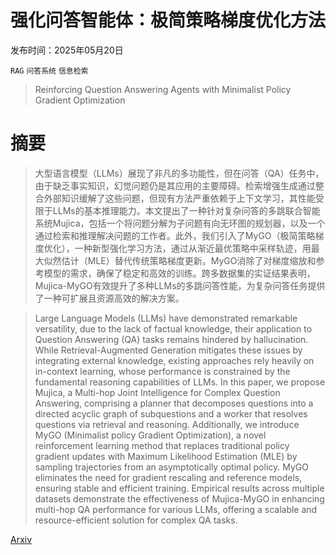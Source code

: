 # 强化问答智能体：极简策略梯度优化方法

发布时间：2025年05月20日

`RAG` `问答系统` `信息检索`

> Reinforcing Question Answering Agents with Minimalist Policy Gradient Optimization

# 摘要

> 大型语言模型（LLMs）展现了非凡的多功能性，但在问答（QA）任务中，由于缺乏事实知识，幻觉问题仍是其应用的主要障碍。检索增强生成通过整合外部知识缓解了这些问题，但现有方法严重依赖于上下文学习，其性能受限于LLMs的基本推理能力。本文提出了一种针对复杂问答的多跳联合智能系统Mujica，包括一个将问题分解为子问题有向无环图的规划器，以及一个通过检索和推理解决问题的工作者。此外，我们引入了MyGO（极简策略梯度优化），一种新型强化学习方法，通过从渐近最优策略中采样轨迹，用最大似然估计（MLE）替代传统策略梯度更新。MyGO消除了对梯度缩放和参考模型的需求，确保了稳定和高效的训练。跨多数据集的实证结果表明，Mujica-MyGO有效提升了多种LLMs的多跳问答性能，为复杂问答任务提供了一种可扩展且资源高效的解决方案。

> Large Language Models (LLMs) have demonstrated remarkable versatility, due to the lack of factual knowledge, their application to Question Answering (QA) tasks remains hindered by hallucination.
  While Retrieval-Augmented Generation mitigates these issues by integrating external knowledge, existing approaches rely heavily on in-context learning, whose performance is constrained by the fundamental reasoning capabilities of LLMs.
  In this paper, we propose Mujica, a Multi-hop Joint Intelligence for Complex Question Answering, comprising a planner that decomposes questions into a directed acyclic graph of subquestions and a worker that resolves questions via retrieval and reasoning. Additionally, we introduce MyGO (Minimalist policy Gradient Optimization), a novel reinforcement learning method that replaces traditional policy gradient updates with Maximum Likelihood Estimation (MLE) by sampling trajectories from an asymptotically optimal policy. MyGO eliminates the need for gradient rescaling and reference models, ensuring stable and efficient training.
  Empirical results across multiple datasets demonstrate the effectiveness of Mujica-MyGO in enhancing multi-hop QA performance for various LLMs, offering a scalable and resource-efficient solution for complex QA tasks.

[Arxiv](https://arxiv.org/abs/2505.17086)